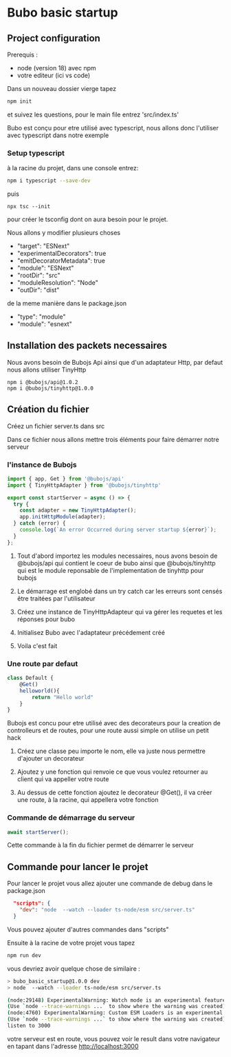 # Bubo basic startup #

## Project configuration ##

Prerequis : 
- node (version 18) avec npm
-  votre editeur (ici vs code)

Dans un nouveau dossier vierge tapez 
```bash
npm init
```
et suivez les questions, pour le main file entrez 'src/index.ts'

Bubo est conçu pour etre utilisé avec typescript, nous allons donc l'utiliser avec typescript dans notre exemple

### Setup typescript ###

à la racine du projet, dans une console entrez: 
```bash
npm i typescript --save-dev
```
puis 
```
npx tsc --init
```
pour créer le tsconfig dont on aura besoin pour le projet.

Nous allons y modifier plusieurs choses
- "target": "ESNext"
- "experimentalDecorators": true
- "emitDecoratorMetadata": true
- "module": "ESNext"
- "rootDir": "src"
- "moduleResolution": "Node"
- "outDir": "dist"

de la meme manière dans le package.json
- "type": "module"
- "module": "esnext"

## Installation des packets necessaires ##

Nous avons besoin de Bubojs Api ainsi que d'un adaptateur Http, par defaut nous allons utiliser TinyHttp

```
npm i @bubojs/api@1.0.2
npm i @bubojs/tinyhttp@1.0.0
```

## Création du fichier ##

Créez un fichier server.ts dans src

Dans ce fichier nous allons mettre trois éléments pour faire démarrer notre serveur

### l'instance de Bubojs ###

```typescript
import { app, Get } from '@bubojs/api'
import { TinyHttpAdapter } from '@bubojs/tinyhttp'

export const startServer = async () => {
  try {
    const adapter = new TinyHttpAdapter();
    app.initHttpModule(adapter);
  } catch (error) {
    console.log(`An error Occurred during server startup ${error}`);
  }
};
```

1) Tout d'abord importez les modules necessaires, nous avons besoin de @bubojs/api qui contient le coeur de bubo ainsi que @bubojs/tinyhttp qui est le module reponsable de l'implementation de tinyhttp pour bubojs

2) Le démarrage est englobé dans un try catch car les erreurs sont censés être traitées par l'utilisateur

3) Créez une instance de TinyHttpAdapteur qui va gérer les requetes et les réponses pour bubo

4) Initialisez Bubo avec l'adaptateur précédement créé

5) Voila c'est fait

### Une route par defaut ###

```ts
class Default {
    @Get()
    helloworld(){
        return "Hello world"
    }
}
```

Bubojs est concu pour etre utilisé avec des decorateurs pour la creation de controlleurs et de routes, pour une route aussi simple on utilise un petit hack

1) Créez une classe peu importe le nom, elle va juste nous permettre d'ajouter un decorateur

2) Ajoutez y une fonction qui renvoie ce que vous voulez retourner au client qui va appeller votre route

3) Au dessus de cette fonction ajoutez le decorateur @Get(), il va créer une route, à la racine, qui appellera votre fonction
### Commande de démarrage du serveur ###

```ts
await startServer();
```
Cette commande à la fin du fichier permet de démarrer le serveur

## Commande pour lancer le projet ##

Pour lancer le projet vous allez ajouter une commande de debug dans le package.json

```json
  "scripts": {
    "dev": "node  --watch --loader ts-node/esm src/server.ts"
  }
```
Vous pouvez ajouter d'autres commandes dans "scripts"

Ensuite à la racine de votre projet vous tapez 
```bash
npm run dev
```

vous devriez avoir quelque chose de similaire :
```bash
> bubo_basic_startup@1.0.0 dev
> node  --watch --loader ts-node/esm src/server.ts

(node:29148) ExperimentalWarning: Watch mode is an experimental feature and might change at any time
(Use `node --trace-warnings ...` to show where the warning was created)
(node:4760) ExperimentalWarning: Custom ESM Loaders is an experimental feature and might change at any time
(Use `node --trace-warnings ...` to show where the warning was created)
listen to 3000
```

votre serveur est en route, vous pouvez voir le result dans votre navigateur en tapant dans l'adresse [http://localhost:3000](http://localhost:3000)



